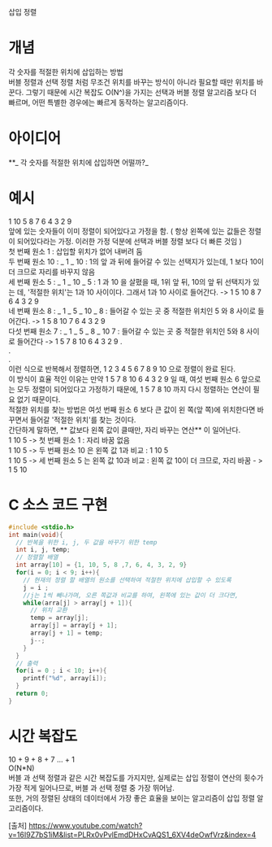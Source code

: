 삽입 정렬  

# 개념  
각 숫자를 적절한 위치에 삽입하는 방법  
버블 정렬과 선택 정렬 처럼 무조건 위치를 바꾸는 방식이 아니라 필요할 때만 위치를 바꾼다. 그렇기 때문에 시간 복잡도 O(N^)을 가지는 선택과 버블 정렬 알고리즘 보다 더 빠르며, 
어떤 특별한 경우에는 빠르게 동작하는 알고리즘이다.  

# 아이디어  
**_ 각 숫자를 적절한 위치에 삽입하면 어떨까?_  
  
# 예시  
1 10 5 8 7 6 4 3 2 9  
앞에 있는 숫자들이 이미 정렬이 되어있다고 가정을 함. ( 항상 왼쪽에 있는 값들은 정렬이 되어있다라는 가정. 이러한 가정 덕분에 선택과 버블 정렬 보다 더 빠른 것임 )  
첫 번째 원소 1 : 삽입할 위치가 없어 내버려 둠  
두 번째 원소 10 : _ 1 _ 10 : 1의 앞 과 뒤에 들어갈 수 있는 선택지가 있는데, 1 보다 10이 더 크므로 자리를 바꾸지 않음  
세 번째 원소 5 : _ 1 _ 10 _ 5 : 1 과 10 을 살폈을 때, 1위 앞 뒤, 10의 앞 뒤 선택지가 있는 데, '적절한 위치'는 1과 10 사이이다. 그래서 1과 10 사이로 들어간다.  -> 1 5 10 8 7 6 4 3 2 9  
네 번째 원소 8 : _ 1 _ 5 _ 10 _ 8 : 들어갈 수 있는 곳 중 적절한 위치인 5 와 8 사이로 들어간다.  -> 1 5 8 10 7 6 4 3 2 9  
다섯 번째 원소 7 : _ 1 _ 5 _ 8 _ 10 7 : 들어갈 수 있는 곳 중 적절한 위치인 5와 8 사이로 들어간다 -> 1 5 7 8 10 6 4 3 2 9 
.  
.  
.  
이런 식으로 반복해서 정렬하면, 1 2 3 4 5 6 7 8 9 10 으로 정렬이 완료 된다.    
이 방식이 효율 적인 이유는 만약 1 5 7 8 10 6 4 3 2 9 일 때, 여섯 번째 원소 6 앞으로는 모두 정렬이 되어있다고 가정하기 때문에, 1 5 7 8 10 까지 다시 정렬하는 연산이 필요 없기 때문이다.  
적절한 위치를 찾는 방법은 여섯 번째 원소 6 보다 큰 값이 왼 쪽(앞 쪽)에 위치한다면 바꾸면서 들어갈 '적절한 위치'를 찾는 것이다.  
간단하게 말하면, ** 값보다 왼쪽 값이 클때만, 자리 바꾸는 연산** 이 일어난다.  
1 10 5 -> 첫 번째 원소 1 : 자리 바꿈 없음  
1 10 5 -> 두 번째 원소 10 은 왼쪽 값 1과 비교 : 1 10 5  
1 10 5 -> 세 번째 원소 5 는 왼쪽 값 10과 비교 : 왼쪽 값 10이 더 크므로, 자리 바꿈 - > 1 5 10  

# C 소스 코드 구현
```C  
#include <stdio.h>  
int main(void){
  // 반복을 위한 i, j, 두 값을 바꾸기 위한 temp
  int i, j, temp;
  // 정렬할 배열
  int array[10] = {1, 10, 5, 8 ,7, 6, 4, 3, 2, 9}
  for(i = 0; i < 9; i++){
    // 현재의 정렬 할 배열의 원소를 선택하여 적절한 위치에 삽입할 수 있도록
    j = i ;
    //j는 1씩 빼나가며, 오른 쪽값과 비교를 하여, 왼쪽에 있는 값이 더 크다면,
    while(arra[j] > array[j + 1]){
      // 위치 교환
      temp = array[j];
      array[j] = array[j + 1];
      array[j + 1] = temp;
      j--;
    }
  }
  // 출력
  for(i = 0 ; i < 10; i++){
    printf("%d", array[i]);
  }
  return 0;
}
```

# 시간 복잡도  
10 + 9 + 8 + 7 ... + 1  
O(N*N)  
버블 과 선택 정렬과 같은 시간 복잡도를 가지지만, 실제로는 삽입 정렬이 연산의 횟수가 가장 적게 일어나므로, 버블 과 선택 정렬 중 가장 뛰어남.  
또한, 거의 정렬된 상태의 데이터에서 가장 좋은 효율을 보이는 알고리즘이 삽입 정렬 알고리즘이다.  

[출처] https://www.youtube.com/watch?v=16I9Z7bS1iM&list=PLRx0vPvlEmdDHxCvAQS1_6XV4deOwfVrz&index=4
  
  

